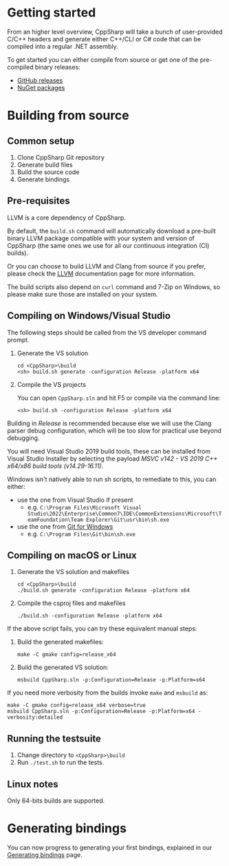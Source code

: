# Getting started

From an higher level overview, CppSharp will take a bunch of user-provided C/C++
headers and generate either C++/CLI or C# code that can be compiled into a
regular .NET assembly.

To get started you can either compile from source or get one of the pre-compiled
binary releases:

* [GitHub releases](https://github.com/mono/CppSharp/releases)
* [NuGet packages](https://www.nuget.org/packages/CppSharp/)

# Building from source

## Common setup

1. Clone CppSharp Git repository
2. Generate build files
3. Build the source code
4. Generate bindings

## Pre-requisites

LLVM is a core dependency of CppSharp.

By default, the `build.sh` command will automatically download a pre-built binary LLVM package
compatible with your system and version of CppSharp (the same ones we use for all our
continuous integration (CI) builds).

Or you can choose to build LLVM and Clang from source if you prefer,
please check the [LLVM](LLVM.md) documentation page for more information.

The build scripts also depend on `curl` command and 7-Zip on Windows, so please
make sure those are installed on your system.

## Compiling on Windows/Visual Studio

The following steps should be called from the VS developer command prompt.

1. Generate the VS solution

    ```shell
    cd <CppSharp>\build
    <sh> build.sh generate -configuration Release -platform x64
    ```

2. Compile the VS projects

    You can open `CppSharp.sln` and hit F5 or compile via the command line:

    ```
    <sh> build.sh -configuration Release -platform x64
    ```

Building in *Release* is recommended because else we will use the Clang parser
debug configuration, which will be too slow for practical use beyond debugging.

You will need Visual Studio 2019 build tools, these can be installed from Visual Studio Installer by selecting the payload *MSVC v142 - VS 2019 C++ x64/x86 build tools (v14.29-16.11)*.

Windows isn't natively able to run sh scripts, to remediate to this, you can either:

- use the one from Visual Studio if present
  - e.g. `C:\Program Files\Microsoft Visual Studio\2022\Enterprise\Common7\IDE\CommonExtensions\Microsoft\TeamFoundation\Team Explorer\Git\usr\bin\sh.exe`
- use the one from [Git for Windows](https://gitforwindows.org/)
  - e.g. `C:\Program Files\Git\bin\sh.exe`
## Compiling on macOS or Linux


1. Generate the VS solution and makefiles 


    ```shell
    cd <CppSharp>\build
    ./build.sh generate -configuration Release -platform x64
    ```

2. Compile the csproj files and makefiles

    ```
    ./build.sh -configuration Release -platform x64
    ```

If the above script fails, you can try these equivalent manual steps:

1. Build the generated makefiles:

    ```
    make -C gmake config=release_x64
    ```

2. Build the generated VS solution:

    ```
    msbuild CppSharp.sln -p:Configuration=Release -p:Platform=x64
    ```

If you need more verbosity from the builds invoke `make` and `msbuild` as:

```shell
make -C gmake config=release_x64 verbose=true
msbuild CppSharp.sln -p:Configuration=Release -p:Platform=x64 -verbosity:detailed
```

## Running the testsuite

1. Change directory to `<CppSharp>\build`
2. Run `./test.sh` to run the tests.

## Linux notes

Only 64-bits builds are supported. 

# Generating bindings

You can now progress to generating your first bindings, explained in our [Generating bindings](GeneratingBindings.md) page.
